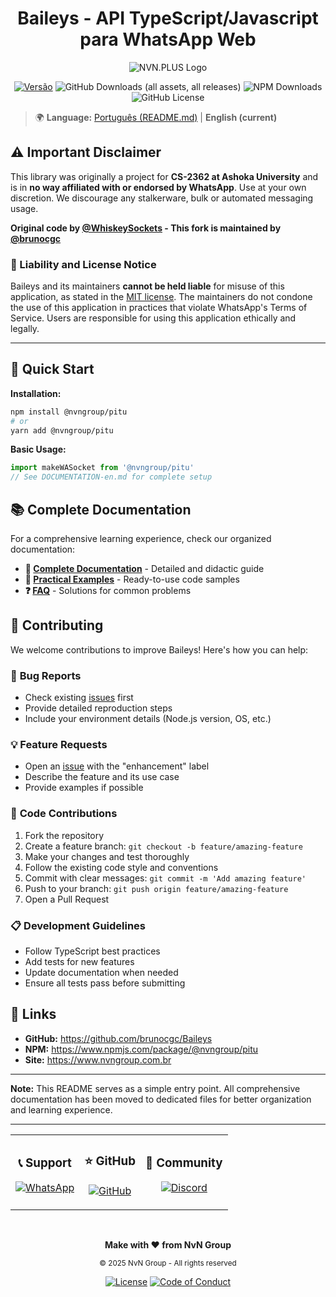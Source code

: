 # <div align='center'>Baileys - API TypeScript/Javascript para WhatsApp Web</div>

<div align='center'>

![NVN.PLUS Logo](https://github.com/user-attachments/assets/8cd401e2-a783-4b69-a3b2-ab371fac711a)

[![Versão](https://img.shields.io/badge/versão-0.1.7-blue.svg)](https://nvn.plus)
![GitHub Downloads (all assets, all releases)](https://img.shields.io/github/downloads/brunocgc/Baileys/total)
![NPM Downloads](https://img.shields.io/npm/dw/%40brunocgc%2Fbaileys?label=npm&color=%23CB3837)
![GitHub License](https://img.shields.io/github/license/brunocgc/Baileys)

</div>

> 🌍 **Language:** [Português (README.md)](README.md) | **English (current)**

## ⚠️ Important Disclaimer

This library was originally a project for **CS-2362 at Ashoka University** and is in **no way affiliated with or endorsed by WhatsApp**. Use at your own discretion. We discourage any stalkerware, bulk or automated messaging usage.

**Original code by [@WhiskeySockets](https://github.com/WhiskeySockets) - This fork is maintained by [@brunocgc](https://github.com/brunocgc)**

### 📜 Liability and License Notice
Baileys and its maintainers **cannot be held liable** for misuse of this application, as stated in the [MIT license](https://github.com/brunocgc/Baileys/blob/master/LICENSE). The maintainers do not condone the use of this application in practices that violate WhatsApp's Terms of Service. Users are responsible for using this application ethically and legally.

---

## 🚀 Quick Start

**Installation:**
```bash
npm install @nvngroup/pitu
# or
yarn add @nvngroup/pitu
```

**Basic Usage:**
```typescript
import makeWASocket from '@nvngroup/pitu'
// See DOCUMENTATION-en.md for complete setup
```

## 📚 Complete Documentation

For a comprehensive learning experience, check our organized documentation:

- **📖 [Complete Documentation](DOCUMENTATION-en.md)** - Detailed and didactic guide
- **🎯 [Practical Examples](EXAMPLES-en.md)** - Ready-to-use code samples
- **❓ [FAQ](FAQ-en.md)** - Solutions for common problems

## 🤝 Contributing

We welcome contributions to improve Baileys! Here's how you can help:

### 🐛 **Bug Reports**
- Check existing [issues](https://github.com/brunocgc/Baileys/issues) first
- Provide detailed reproduction steps
- Include your environment details (Node.js version, OS, etc.)

### 💡 **Feature Requests**
- Open an [issue](https://github.com/brunocgc/Baileys/issues) with the "enhancement" label
- Describe the feature and its use case
- Provide examples if possible

### 🔧 **Code Contributions**
1. Fork the repository
2. Create a feature branch: `git checkout -b feature/amazing-feature`
3. Make your changes and test thoroughly
4. Follow the existing code style and conventions
5. Commit with clear messages: `git commit -m 'Add amazing feature'`
6. Push to your branch: `git push origin feature/amazing-feature`
7. Open a Pull Request

### 📋 **Development Guidelines**
- Follow TypeScript best practices
- Add tests for new features
- Update documentation when needed
- Ensure all tests pass before submitting

## 🔗 Links

- **GitHub:** https://github.com/brunocgc/Baileys
- **NPM:** https://www.npmjs.com/package/@nvngroup/pitu
- **Site:** https://www.nvngroup.com.br

---

**Note:** This README serves as a simple entry point. All comprehensive documentation has been moved to dedicated files for better organization and learning experience.

---

<div align="center">

<table>
<tr>
<td align="center">
<h3>📞 Support</h3>
<p>
<a href="https://wa.me/552120428610">
<img src="https://img.shields.io/badge/WhatsApp-Falar%20Conosco-25D366?style=for-the-badge&logo=whatsapp" alt="WhatsApp"/>
</a>
</p>
</td>
<td align="center">
<h3>⭐ GitHub</h3>
<p>
<a href="https://github.com/brunocgc/Baileys">
<img src="https://img.shields.io/badge/GitHub-Dar%20Estrela-181717?style=for-the-badge&logo=github" alt="GitHub"/>
</a>
</p>
</td>
<td align="center">
<h3>💬 Community</h3>
<p>
<a href="https://github.com/brunocgc/Baileys/discussions">
<img src="https://img.shields.io/badge/Discord-Entrar%20Agora-7289DA?style=for-the-badge&logo=discord" alt="Discord"/>
</a>
</p>
</td>
</tr>
</table>

<br>

**Make with ❤️ from NvN Group**

<sub>© 2025 NvN Group - All rights reserved</sub>

[![License](https://img.shields.io/badge/License-MIT-blue.svg)](LICENSE)
[![Code of Conduct](https://img.shields.io/badge/Code%20of%20Conduct-✓-green.svg)](CODE_OF_CONDUCT.md)

</div>
